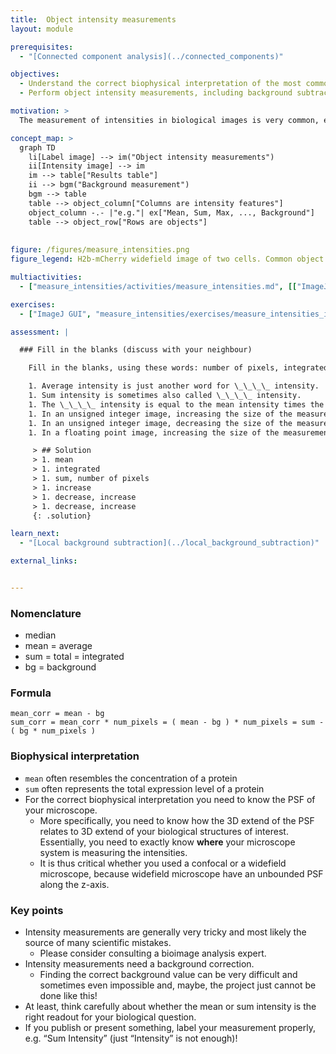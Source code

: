 ```yaml
---
title:  Object intensity measurements
layout: module

prerequisites:
  - "[Connected component analysis](../connected_components)"

objectives:
  - Understand the correct biophysical interpretation of the most common object intensity measurements
  - Perform object intensity measurements, including background subtraction

motivation: >
  The measurement of intensities in biological images is very common, e.g. to quantify expression levels of certain proteins by means of immuno-histochemistry. However, performing correct intensity measurements is very tricky and there are a lot of pitfalls. It is thus of utmost important to understand very well what one is doing. Without in-depth understanding the chance to publish wrong results based on intensity measurements is rather high.

concept_map: >
  graph TD
    li[Label image] --> im("Object intensity measurements")
    ii[Intensity image] --> im
    im --> table["Results table"]
    ii --> bgm("Background measurement")
    bgm --> table
    table --> object_column["Columns are intensity features"]
    object_column -.- |"e.g."| ex["Mean, Sum, Max, ..., Background"] 
    table --> object_row["Rows are objects"]
   
        
figure: /figures/measure_intensities.png
figure_legend: H2b-mCherry widefield image of two cells. Common object intensity measurements, using a label mask and a manual background measurement.

multiactivities:
  - ["measure_intensities/activities/measure_intensities.md", [["ImageJ GUI", "measure_intensities/activities/measure_intensities_imagejgui.md", "markdown"], ["skimage napari", "measure_intensities/activities/measure_intensities_skimage_napari.py", "python"]]]

exercises:
  - ["ImageJ GUI", "measure_intensities/exercises/measure_intensities_imagejgui.md"]

assessment: |

  ### Fill in the blanks (discuss with your neighbour)

    Fill in the blanks, using these words: number of pixels, integrated, mean, decrease, increase, increase, sum, decrease

    1. Average intensity is just another word for \_\_\_\_ intensity.
    1. Sum intensity is sometimes also called \_\_\_\_ intensity.
    1. The \_\_\_\_ intensity is equal to the mean intensity times the \_\_\_\_ in the measured region.
    1. In an unsigned integer image, increasing the size of the measurement region can only _____ the sum intensity.
    1. In an unsigned integer image, decreasing the size of the measurement region can \_\_\_\_ or \_\_\_\_ the mean intensity.
    1. In a floating point image, increasing the size of the measurement region could \_\_\_\_ the sum intensity.

     > ## Solution
     > 1. mean
     > 1. integrated
     > 1. sum, number of pixels
     > 1. increase
     > 1. decrease, increase
     > 1. decrease, increase
     {: .solution}

learn_next:
  - "[Local background subtraction](../local_background_subtraction)"

external_links:


---
```

### Nomenclature

- median
- mean = average
- sum = total = integrated
- bg = background

### Formula

```
mean_corr = mean - bg
sum_corr = mean_corr * num_pixels = ( mean - bg ) * num_pixels = sum - ( bg * num_pixels )
```

### Biophysical interpretation

- `mean` often resembles the concentration of a protein
- `sum` often represents the total expression level of a protein
- For the correct biophysical interpretation you need to know the PSF of your microscope.
  - More specifically, you need to know how the 3D extend of the PSF relates to 3D extend of your biological structures of interest. Essentially, you need to exactly know __where__ your microscope system is measuring the intensities.
  - It is thus critical whether you used a confocal or a widefield microscope, because widefield microscope have an unbounded PSF along the z-axis.

### Key points

- Intensity measurements are generally very tricky and most likely the source of many scientific mistakes. 
  - Please consider consulting a bioimage analysis expert.
- Intensity measurements need a background correction. 
  - Finding the correct background value can be very difficult and sometimes even impossible and, maybe, the project just cannot be done like this!
- At least, think carefully about whether the mean or sum intensity is the right readout for your biological question.
- If you publish or present something, label your measurement properly, e.g. “Sum Intensity” (just “Intensity” is not enough)!
